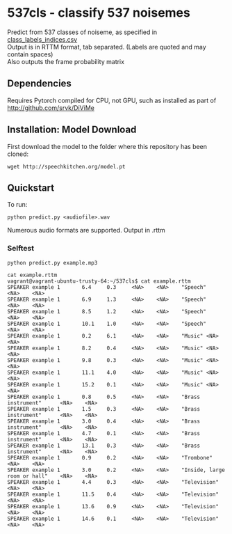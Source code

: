 # 537cls - classify 537 noisemes

Predict from 537 classes of noiseme, as specified in [class_labels_indices.csv](https://github.com/srvk/537cls/blob/master/class_labels_indices.csv)  
Output is in RTTM format, tab separated. (Labels are quoted and may contain spaces)  
Also outputs the frame probability matrix  

## Dependencies
Requires Pytorch compiled for CPU, not GPU, such as installed as part of http://github.com/srvk/DiViMe

## Installation: Model Download
First download the model to the folder where this repository has been cloned:
```
wget http://speechkitchen.org/model.pt
```

## Quickstart
To run:
```
python predict.py <audiofile>.wav
```

Numerous audio formats are supported. Output in <audiofile>.rttm
### Selftest
  ```
  python predict.py example.mp3
  
  cat example.rttm
  vagrant@vagrant-ubuntu-trusty-64:~/537cls$ cat example.rttm 
SPEAKER example 1       6.4     0.3     <NA>    <NA>    "Speech"        <NA>    <NA>
SPEAKER example 1       6.9     1.3     <NA>    <NA>    "Speech"        <NA>    <NA>
SPEAKER example 1       8.5     1.2     <NA>    <NA>    "Speech"        <NA>    <NA>
SPEAKER example 1       10.1    1.0     <NA>    <NA>    "Speech"        <NA>    <NA>
SPEAKER example 1       0.2     6.1     <NA>    <NA>    "Music" <NA>    <NA>
SPEAKER example 1       8.2     0.4     <NA>    <NA>    "Music" <NA>    <NA>
SPEAKER example 1       9.8     0.3     <NA>    <NA>    "Music" <NA>    <NA>
SPEAKER example 1       11.1    4.0     <NA>    <NA>    "Music" <NA>    <NA>
SPEAKER example 1       15.2    0.1     <NA>    <NA>    "Music" <NA>    <NA>
SPEAKER example 1       0.8     0.5     <NA>    <NA>    "Brass instrument"      <NA>    <NA>
SPEAKER example 1       1.5     0.3     <NA>    <NA>    "Brass instrument"      <NA>    <NA>
SPEAKER example 1       3.0     0.4     <NA>    <NA>    "Brass instrument"      <NA>    <NA>
SPEAKER example 1       4.7     0.1     <NA>    <NA>    "Brass instrument"      <NA>    <NA>
SPEAKER example 1       13.1    0.3     <NA>    <NA>    "Brass instrument"      <NA>    <NA>
SPEAKER example 1       0.9     0.2     <NA>    <NA>    "Trombone"      <NA>    <NA>
SPEAKER example 1       3.0     0.2     <NA>    <NA>    "Inside, large room or hall"    <NA>    <NA>
SPEAKER example 1       4.4     0.3     <NA>    <NA>    "Television"    <NA>    <NA>
SPEAKER example 1       11.5    0.4     <NA>    <NA>    "Television"    <NA>    <NA>
SPEAKER example 1       13.6    0.9     <NA>    <NA>    "Television"    <NA>    <NA>
SPEAKER example 1       14.6    0.1     <NA>    <NA>    "Television"    <NA>    <NA>
  ```
